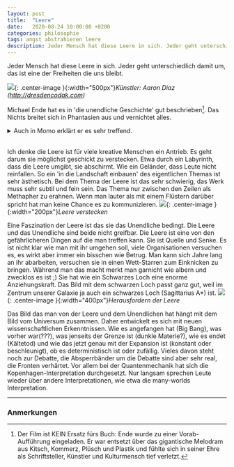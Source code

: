 ```yaml
---
layout: post
title:  "Leere"
date:   2020-08-24 10:00:00 +0200
categories: philosophie
tags: angst abstrahieren leere
description: Jeder Mensch hat diese Leere in sich. Jeder geht unterschiedlich damit um, das ist eine der Freiheiten die uns bleibt.
---
```


Jeder Mensch hat diese Leere in sich. Jeder geht unterschiedlich damit um, das ist eine der Freiheiten die uns bleibt.

![]({{'/assets/images/leere.jpg'}}){: .center-image }{:width="500px"}*Künstler: Aaron Diaz (http://dresdencodak.com)*

Michael Ende hat es in 'die unendliche Geschichte' gut beschrieben[^1]. Das Nichts breitet sich in Phantasien aus und vernichtet alles. 

[^1]: Der Film ist KEIN Ersatz fürs Buch: Ende wurde zu einer Vorab-Aufführung eingeladen. Er war entsetzt über das gigantische Melodram aus Kitsch, Kommerz, Plüsch und Plastik und fühlte sich in seiner Ehre als Schriftsteller, Künstler und Kulturmensch tief verletzt.

<details>
<summary>Auch in Momo erklärt er es sehr treffend.</summary>
Am Anfang merkt man noch nicht viel davon. Man hat eines Tages keine Lust mehr irgendetwas zu tun. Nichts interessiert einen, man ödet sich. Aber diese Unlust verschwindet nicht wieder, sondern sie bleibt und nimmt langsam immer mehr zu. Sie wird schlimmer von Tag zu Tag, von Woche zu Woche. Man fühlt sich immer missmutiger, immer leerer im Innern, immer unzufriedener mit sich und der Welt. Dann hört nach und nach sogar dieses Gefühl auf und man fühlt gar nichts mehr. Man wird ganz gleichgültig und grau, die ganze Welt kommt einem fremd vor und geht einen nichts mehr an. Es gibt keinen Zorn mehr und keine Begeisterung, man kann sich nicht mehr freuen und nicht mehr trauern, man verlernt das Lachen und das Weinen. Dann ist es kalt geworden in einem und man kann nichts und niemand mehr lieb haben. Wenn es einmal so weit gekommen ist, dann ist die Krankheit unheilbar. Es gibt keine Rückkehr mehr. Man hastet mit leerem, grauem Gesicht umher, man ist genauso geworden wie die grauen Herren selbst. Ja, dann ist man einer der ihren. Diese Krankheit heißt: die tödliche Langeweile.
<br><br>
Die Stelle wurde auch auf geniale Art und Weise von Tua gesampelt (https://www.youtube.com/watch?v=2Wkpurnkf8I)
</details>
<br>

Ich denke die Leere ist für viele kreative Menschen ein Antrieb. Es geht darum sie möglichst geschickt zu verstecken. Etwa durch ein Labyrinth, dass die Leere umgibt, sie abschirmt. Wie ein Geländer, dass Leute nicht reinfallen. So ein 'in die Landschaft einbauen' des eigentlichen Themas ist sehr ästhetisch. Bei dem Thema der Leere ist das sehr schwierig, das Werk muss sehr subtil und fein sein. Das Thema nur zwischen den Zeilen als Methapher zu erahnen. Wenn man lauter als mit einem Flüstern darüber spricht hat man keine Chance es zu kommunizieren.
![]({{'/assets/images/leere_versteckt.jpg'}}){: .center-image }{:width="200px"}*Leere verstecken*

Eine Faszination der Leere ist das sie das Unendliche bedingt. Die Leere und das Unendliche sind beide nicht greifbar. Die Leere ist eine von den gefährlicheren Dingen auf die man treffen kann. Sie ist Quelle und Senke. Es ist nicht klar wie man mit ihr umgehen soll, viele Organisationen versuchen es, es wirkt aber immer ein bisschen wie Betrug. Man kann sich Jahre lang an ihr abarbeiten, versuchen sie in einen Wett-Starren zum Einknicken zu bringen. Während man das macht merkt man garnicht wie albern und zwecklos es ist ;) Sie hat wie ein Schwarzes Loch eine enorme Anziehungskraft. Das Bild mit dem schwarzen Loch passt ganz gut, weil im Zentrum unserer Galaxie ja auch ein schwarzes Loch (Sagittarius A\*) ist. 
![]({{'/assets/images/leere_search.jpg'}}){: .center-image }{:width="400px"}*Herausfordern der Leere*

Das Bild das man von der Leere und dem Unendlichen hat hängt mit dem Bild vom Universum zusammen. Daher entwickelt es sich mit neuen wissenschaftlichen Erkenntnissen. Wie es angefangen hat (Big Bang), was vorher war(???), was jenseits der Grenze ist (dunkle Materie?), wie es endet (Kältetod) und wie das jetzt genau mit der Expansion ist (konstant oder beschleunigt), ob es deterministisch ist oder zufällig. Vieles davon steht noch zur Debatte, die Absperrbänder um die Debatte sind aber sehr real, die Fronten verhärtet. Vor allem bei der Quantenmechanik hat sich die Kopenhagen-Interpretation durchgesetzt. Nur langsam sprechen Leute wieder über andere Interpretationen, wie etwa die many-worlds Interpretation.

------------------------
### Anmerkungen
















